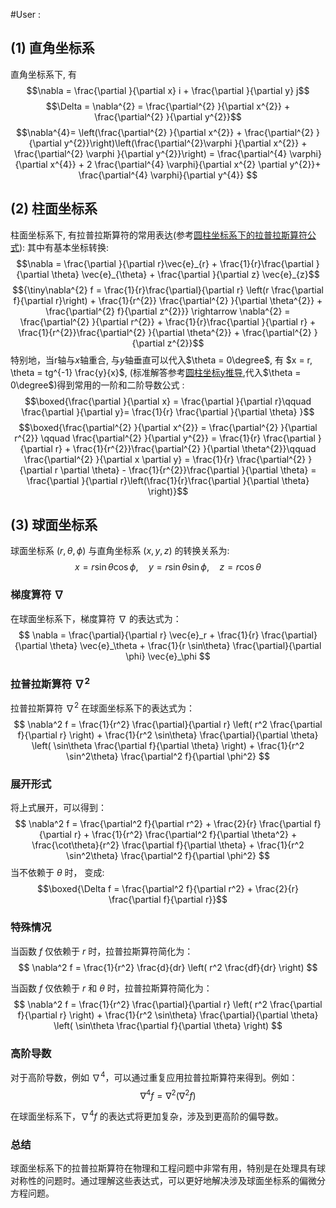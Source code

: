 #User : 
## (1) 直角坐标系
直角坐标系下, 有
$$\nabla = \frac{\partial }{\partial x} i  + \frac{\partial }{\partial y} j$$
$$\Delta  = \nabla^{2} = \frac{\partial^{2} }{\partial x^{2}}  + \frac{\partial^{2} }{\partial y^{2}}$$
$$\nabla^{4}= \left(\frac{\partial^{2} }{\partial x^{2}} + \frac{\partial^{2} }{\partial y^{2}}\right)\left(\frac{\partial^{2}\varphi }{\partial x^{2}} + \frac{\partial^{2} \varphi }{\partial y^{2}}\right) = \frac{\partial^{4} \varphi}{\partial x^{4}} + 2 \frac{\partial^{4} \varphi}{\partial x^{2} \partial y^{2}}+ \frac{\partial^{4} \varphi}{\partial y^{4}} $$

## (2) 柱面坐标系
柱面坐标系下, 有拉普拉斯算符的常用表达(参考[圆柱坐标系下的拉普拉斯算符公式](https://mp.weixin.qq.com/s/FRsS2pE5kWWFOm7E8o1Xug)): 
其中有基本坐标转换:
$$\nabla = \frac{\partial }{\partial r}\vec{e}_{r} + \frac{1}{r}\frac{\partial }{\partial \theta} \vec{e}_{\theta} + \frac{\partial }{\partial z} \vec{e}_{z}$$
$${\tiny\nabla^{2} f = \frac{1}{r}\frac{\partial}{\partial r} \left(r \frac{\partial f}{\partial r}\right) + \frac{1}{r^{2}} \frac{\partial^{2} }{\partial \theta^{2}} + \frac{\partial^{2} f}{\partial z^{2}}} \rightarrow \nabla^{2} = \frac{\partial^{2} }{\partial r^{2}} + \frac{1}{r}\frac{\partial }{\partial r} + \frac{1}{r^{2}}\frac{\partial^{2} }{\partial \theta^{2}} + \frac{\partial^{2} }{\partial z^{2}}$$
特别地，当r轴与$x$轴重合, 与$y$轴垂直可以代入$\theta = 0\degree$, 有 $x = r, \theta = tg^{-1} \frac{y}{x}$, (标准解答参考[圆柱坐标y推导](https://www.docin.com/p-1728205223.html),代入$\theta = 0\degree$)得到常用的一阶和二阶导数公式 : 
$$\boxed{\frac{\partial }{\partial x} = \frac{\partial }{\partial r}\qquad \frac{\partial }{\partial y}= \frac{1}{r} \frac{\partial }{\partial \theta} }$$
$$\boxed{\frac{\partial^{2} }{\partial x^{2}} = \frac{\partial^{2} }{\partial r^{2}} \qquad  \frac{\partial^{2} }{\partial y^{2}} = \frac{1}{r} \frac{\partial }{\partial r} + \frac{1}{r^{2}}\frac{\partial^{2} }{\partial \theta^{2}}\qquad \frac{\partial^{2} }{\partial x \partial y} = \frac{1}{r} \frac{\partial^{2} }{\partial r \partial \theta} - \frac{1}{r^{2}}\frac{\partial }{\partial \theta}  = \frac{\partial }{\partial r}\left(\frac{1}{r}\frac{\partial }{\partial \theta} \right)}$$

## (3) 球面坐标系
球面坐标系 $(r, \theta, \phi)$ 与直角坐标系 $(x, y, z)$ 的转换关系为:
$$
x = r \sin\theta \cos\phi, \quad y = r \sin\theta \sin\phi, \quad z = r \cos\theta
$$

### 梯度算符 $\nabla$
在球面坐标系下，梯度算符 $\nabla$ 的表达式为：
$$
\nabla = \frac{\partial}{\partial r} \vec{e}_r + \frac{1}{r} \frac{\partial}{\partial \theta} \vec{e}_\theta + \frac{1}{r \sin\theta} \frac{\partial}{\partial \phi} \vec{e}_\phi
$$

### 拉普拉斯算符 $\nabla^2$
拉普拉斯算符 $\nabla^2$ 在球面坐标系下的表达式为：
$$
\nabla^2 f = \frac{1}{r^2} \frac{\partial}{\partial r} \left( r^2 \frac{\partial f}{\partial r} \right) + \frac{1}{r^2 \sin\theta} \frac{\partial}{\partial \theta} \left( \sin\theta \frac{\partial f}{\partial \theta} \right) + \frac{1}{r^2 \sin^2\theta} \frac{\partial^2 f}{\partial \phi^2}
$$

### 展开形式
将上式展开，可以得到：
$$
\nabla^2 f = \frac{\partial^2 f}{\partial r^2} + \frac{2}{r} \frac{\partial f}{\partial r} + \frac{1}{r^2} \frac{\partial^2 f}{\partial \theta^2} + \frac{\cot\theta}{r^2} \frac{\partial f}{\partial \theta} + \frac{1}{r^2 \sin^2\theta} \frac{\partial^2 f}{\partial \phi^2}
$$
当不依赖于  $\theta$ 时， 变成: 
$$\boxed{\Delta  f = \frac{\partial^2 f}{\partial r^2} + \frac{2}{r} \frac{\partial f}{\partial r}}$$

### 特殊情况
当函数 $f$ 仅依赖于 $r$ 时，拉普拉斯算符简化为：
$$
\nabla^2 f = \frac{1}{r^2} \frac{d}{dr} \left( r^2 \frac{df}{dr} \right)
$$

当函数 $f$ 仅依赖于 $r$ 和 $\theta$ 时，拉普拉斯算符简化为：
$$
\nabla^2 f = \frac{1}{r^2} \frac{\partial}{\partial r} \left( r^2 \frac{\partial f}{\partial r} \right) + \frac{1}{r^2 \sin\theta} \frac{\partial}{\partial \theta} \left( \sin\theta \frac{\partial f}{\partial \theta} \right)
$$

### 高阶导数
对于高阶导数，例如 $\nabla^4$，可以通过重复应用拉普拉斯算符来得到。例如：
$$
\nabla^4 f = \nabla^2 (\nabla^2 f)
$$

在球面坐标系下，$\nabla^4 f$ 的表达式将更加复杂，涉及到更高阶的偏导数。

### 总结
球面坐标系下的拉普拉斯算符在物理和工程问题中非常有用，特别是在处理具有球对称性的问题时。通过理解这些表达式，可以更好地解决涉及球面坐标系的偏微分方程问题。